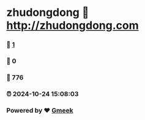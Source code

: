 # zhudongdong :link: http://zhudongdong.com 
### :page_facing_up: [1](http://zhudongdong.com/tag.html) 
### :speech_balloon: 0 
### :hibiscus: 776 
### :alarm_clock: 2024-10-24 15:08:03 
### Powered by :heart: [Gmeek](https://github.com/Meekdai/Gmeek)
